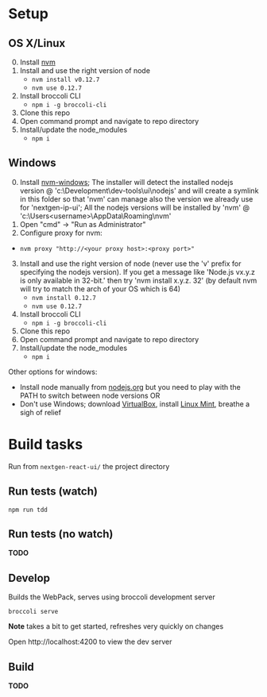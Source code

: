 # Setup

## OS X/Linux

0. Install [nvm](https://github.com/creationix/nvm)
1. Install and use the right version of node
   * `nvm install v0.12.7`
   * `nvm use 0.12.7`
2. Install broccoli CLI
   * `npm i -g broccoli-cli`
3. Clone this repo
4. Open command prompt and navigate to repo directory
5. Install/update the node_modules
   * `npm i`

## Windows

0. Install [nvm-windows](https://github.com/coreybutler/nvm-windows); The installer will detect the installed nodejs version @  'c:\Development\dev-tools\ui\nodejs' and will create a symlink in this folder so that 'nvm' can manage also the version we already use for 'nextgen-ip-ui'; All the nodejs versions will be installed by 'nvm' @  'c:\Users\<username>\AppData\Roaming\nvm' 
1. Open "cmd" -> "Run as Administrator"
2. Configure proxy for nvm: 
  * `nvm proxy "http://<your proxy host>:<proxy port>"`
3. Install and use the right version of node (never use the 'v' prefix for specifying the nodejs version). If you get a message like 'Node.js vx.y.z is only available in 32-bit.' then try 'nvm install x.y.z. 32' (by default nvm will try to match the arch of your OS which is 64)
   * `nvm install 0.12.7`
   * `nvm use 0.12.7`
4. Install broccoli CLI
   * `npm i -g broccoli-cli`
5. Clone this repo
6. Open command prompt and navigate to repo directory
7. Install/update the node_modules
   * `npm i`

Other options for windows:

* Install node manually from [nodejs.org](http://nodejs.org/dist/) but you need to play with the PATH to switch between node versions OR
* Don't use Windows; download [VirtualBox](https://www.virtualbox.org/), install [Linux Mint](http://www.linuxmint.com/download.php), breathe a sigh of relief

# Build tasks

Run from `nextgen-react-ui/` the project directory

## Run tests (watch)

`npm run tdd`

## Run tests (no watch)

**TODO**

## Develop

Builds the WebPack, serves using broccoli development server

`broccoli serve`

**Note** takes a bit to get started, refreshes very quickly on changes

Open http://localhost:4200 to view the dev server

## Build

**TODO**
